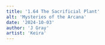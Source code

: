 ```yaml
---
title: '1.64 The Sacrificial Plant'
alt: 'Mysteries of the Arcana'
date: '2024-10-03'
author: 'J Gray'
artist: 'Keira'
---
```

